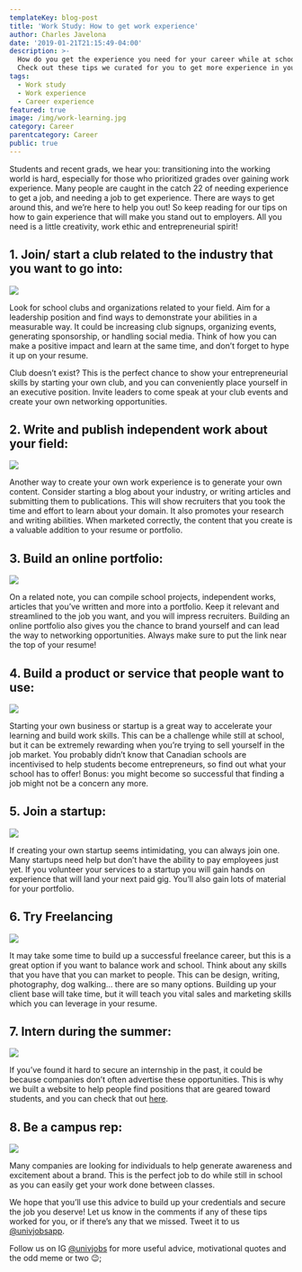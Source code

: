 ```yaml
---
templateKey: blog-post
title: 'Work Study: How to get work experience'
author: Charles Javelona
date: '2019-01-21T21:15:49-04:00'
description: >-
  How do you get the experience you need for your career while at school?
  Check out these tips we curated for you to get more experience in your field of study.
tags:
  - Work study
  - Work experience
  - Career experience
featured: true
image: /img/work-learning.jpg
category: Career
parentcategory: Career
public: true
---
```


Students and recent grads, we hear you: transitioning into the working world is hard, especially for those who prioritized grades over gaining work experience. Many people are caught in the catch 22 of needing experience to get a job, and needing a job to get experience. There are ways to get around this, and we’re here to help you out! So keep reading for our tips on how to gain experience that will make you stand out to employers. All you need is a little creativity, work ethic and entrepreneurial spirit! 


 ## 1. Join/ start a club related to the industry that you want to go into:

![](/img/club-meeting.jpg)

Look for school clubs and organizations related to your field. Aim for a leadership position and find ways to demonstrate your abilities in a measurable way. It could be increasing club signups, organizing events, generating sponsorship, or handling social media. Think of how you can make a positive impact and learn at the same time, and don’t forget to hype it up on your resume. 

Club doesn’t exist? This is the perfect chance to show your entrepreneurial skills by starting your own club, and you can conveniently place yourself in an executive position. Invite leaders to come speak at your club events and create your own networking opportunities. 


## 2. Write and publish independent work about your field:

![](/img/write-publish.jpg)

Another way to create your own work experience is to generate your own content. Consider starting a blog about your industry, or writing articles and submitting them to publications. This will show recruiters that you took the time and effort to learn about your domain. It also promotes your research and writing abilities. 
When marketed correctly, the content that you create is a valuable addition to your resume or portfolio. 


## 3. Build an online portfolio:

![](/img/online-portfolio.jpg)

On a related note, you can compile school projects, independent works, articles that you’ve written and more into a portfolio. Keep it relevant and streamlined to the job you want, and you will impress recruiters. Building an online portfolio also gives you the chance to brand yourself and can lead the way to networking opportunities. Always make sure to put the link near the top of your resume! 


## 4. Build a product or service that people want to use:

![](/img/flow-chart.jpg)


Starting your own business or startup is a great way to accelerate your learning and build work skills. This can be a challenge while still at school, but it can be extremely rewarding when you’re trying to sell yourself in the job market.  You probably didn’t know that Canadian schools are incentivised to help students become entrepreneurs, so find out what your school has to offer! 
Bonus: you might become so successful that finding a job might not be a concern any more.


## 5. Join a startup:

![](/img/crowd-participation.jpg)


If creating your own startup seems intimidating, you can always join one. Many startups need help but don’t have the ability to pay employees just yet. If you volunteer your services to a startup you will gain hands on experience that will land your next paid gig. You’ll also gain lots of material for your portfolio. 


## 6. Try Freelancing 

![](/img/freelance-helper.jpg)

It may take some time to build up a successful freelance career, but this is a great option if you want to balance work and school. Think about any skills that you have that you can market to people. This can be design, writing, photography, dog walking… there are so many options. Building up your client base will take time, but it will teach you vital sales and marketing skills which you can leverage in your resume. 


## 7. Intern during the summer:

![](/img/startup-life.jpg)


If you’ve found it hard to secure an internship in the past, it could be because companies don’t often advertise these opportunities. This is why we built a website to help people find positions that are geared toward students, and you can check that out [here](https://univjobs.ca/?ref=how_to_get_work_experience).


## 8. Be a campus rep:

![](/img/concert-goer.jpg)


Many companies are looking for individuals to help generate awareness and excitement about a brand. This is the perfect job to do while still in school as you can easily get your work done between classes. 


We hope that you’ll use this advice to build up your credentials and secure the job you deserve! Let us know in the comments if any of these tips worked for you, or if there’s any that we missed. Tweet it to us [@univjobsapp](https://twitter.com/univjobsapp?lang=en). 

Follow us on IG [@univjobs](https://www.instagram.com/univjobs/?hl=en) for more useful advice, motivational quotes and the odd meme or two 😉; 


